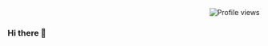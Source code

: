 <div align="right" style="margin-left: 20px;">
    <img src=" https://img.shields.io/badge/github/followers/nerdani?label=Profile%20views&logo=GitHub&style=social&color=blue" alt="Profile views">
</div>

### Hi there 👋

<!--
**nerdani/nerdani** is a ✨ _special_ ✨ repository because its `README.md` (this file) appears on your GitHub profile.

Here are some ideas to get you started:

- 🔭 I’m currently working on ...
- 🌱 I’m currently learning ...
- 👯 I’m looking to collaborate on ...
- 🤔 I’m looking for help with ...
- 💬 Ask me about ...
- 📫 How to reach me: ...
- 😄 Pronouns: ...
- ⚡ Fun fact: ...
-->
